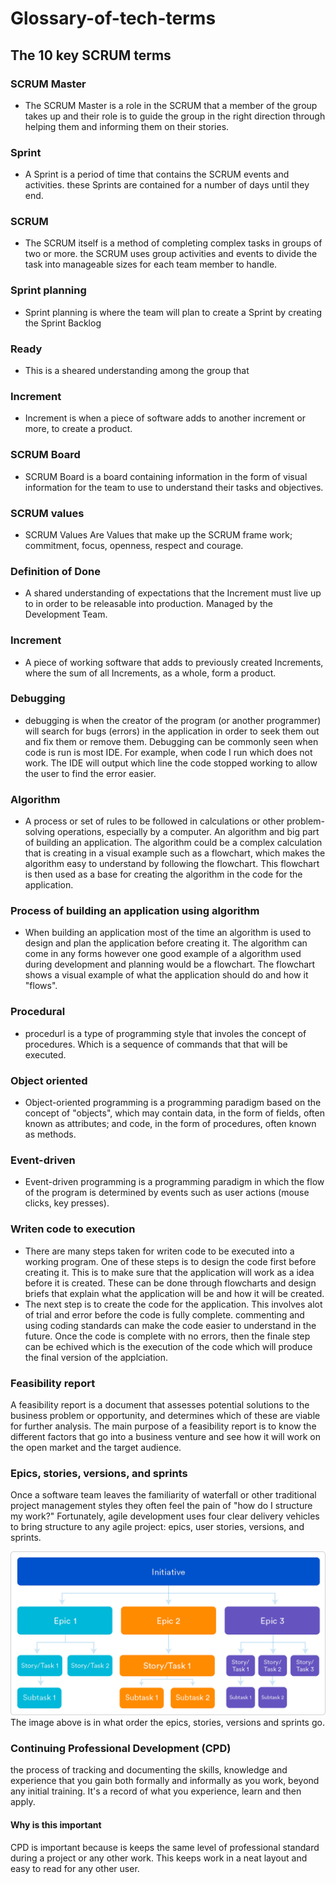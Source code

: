 # Glossary-of-tech-terms

## The 10 key SCRUM terms
### SCRUM Master
  * The SCRUM Master is a role in the SCRUM that a member of the group takes up and their role is to guide the group in the right direction through helping them and informing them on their stories. 
  
### Sprint
  * A Sprint is a period of time that contains the SCRUM events and activities. these Sprints are contained for a number of days until they end.
  
### SCRUM
  * The SCRUM itself is a method of completing complex tasks in groups of two or more. the SCRUM uses group activities and events to divide the task into manageable sizes for each team member to handle.
  
### Sprint planning
  * Sprint planning is where the team will plan to create a Sprint by creating the Sprint Backlog
  
### Ready
  * This is a sheared understanding among the group that 
  
### Increment
  * Increment is when a piece of software adds to another increment or more, to create a product.
  
### SCRUM Board
  * SCRUM Board is a board containing information in the form of visual information for the team to use to understand their tasks and objectives.
  
### SCRUM values
  * SCRUM Values Are Values that make up the SCRUM frame work; commitment, focus, openness, respect and courage.
  
### Definition of Done
  * A shared understanding of expectations that the Increment must live up to in order to be releasable into production. Managed by the Development Team.
  
### Increment
  * A piece of working software that adds to previously created Increments, where the sum of all Increments, as a whole, form a product.
### Debugging
  * debugging is when the creator of the program (or another programmer) will search for bugs (errors) in the application in order to     seek them out and fix them or remove them. Debugging can be commonly seen when code is run is most IDE. For example, when code I run which does not work. The IDE will output which line the code stopped working to allow the user to find the error easier.
  
### Algorithm
  * A process or set of rules to be followed in calculations or other problem-solving operations, especially by a computer. An algorithm and big part of building an application. The algorithm could be a complex calculation that is creating in a visual example such as a flowchart, which makes the algorithm easy to understand by following the flowchart. This flowchart is then used as a base for creating the algorithm in the code for the application.
  
### Process of building an application using algorithm
  * When building an application most of the time an algorithm is used to design and plan the application before creating it. The algorithm can come in any forms however one good example of a algorithm used during development and planning would be a flowchart. The flowchart shows a visual example of what the application should do and how it "flows".
  
### Procedural
  * procedurl is a type of programming style that involes the concept of procedures. Which is a sequence of commands that that will be executed.
  
### Object oriented
  * Object-oriented programming is a programming paradigm based on the concept of "objects", which may contain data, in the form of fields, often known as attributes; and code, in the form of procedures, often known as methods.

### Event-driven
  * Event-driven programming is a programming paradigm in which the flow of the program is determined by events such as user actions (mouse clicks, key presses).
  
 ### Writen code to execution
  * There are many steps taken for writen code to be executed into a working program. One of these steps is to design the code first before creating it. This is to make sure that the application will work as a idea before it is created. These can be done through flowcharts  and design briefs that explain what the application will be and how it will be created.
  * The next step is to create the code for the application. This involves alot of trial and error before the code is fully complete. commenting and using coding standards can make the code easier to understand in the future. Once the code is complete with no errors, then the finale step can be echived which is the execution of the code which will produce the final version of the applciation.

### Feasibility report
A feasibility report is a document that assesses potential solutions to the business problem or opportunity, and determines which of these are viable for further analysis. The main purpose of a feasibility report is to know the different factors that go into a business venture and see how it will work on the open market and the target audience.

### Epics, stories, versions, and sprints
Once a software team leaves the familiarity of waterfall or other traditional project management styles they often feel the pain of "how do I structure my work?" Fortunately, agile development uses four clear delivery vehicles to bring structure to any agile project: epics, user stories, versions, and sprints.

![First Gantt](https://github.com/HORNETJOE/Glossary-of-tech-terms/blob/master/epics-vs-stories-agile-development.png)
The image above is in what order the epics, stories, versions and sprints go.

### Continuing Professional Development (CPD)
the process of tracking and documenting the skills, knowledge and experience that you gain both formally and informally as you work, beyond any initial training. It's a record of what you experience, learn and then apply.
#### Why is this important
CPD is important because is keeps the same level of professional standard during a project or any other work. This keeps work in a neat layout and easy to read for any other user.
